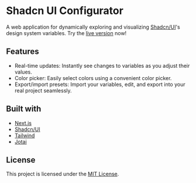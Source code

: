 # Shadcn UI Configurator

A web application for dynamically exploring and visualizing [Shadcn/UI](https://ui.shadcn.com/)'s design system variables. Try the [live version](https://shadcn-config.com/) now!

## Features

- Real-time updates: Instantly see changes to variables as you adjust their values.
- Color picker: Easily select colors using a convenient color picker.
- Export/import presets: Import your variables, edit, and export into your real project seamlessly.

## Built with

- [Next.js](https://nextjs.org/)
- [Shadcn/UI](https://ui.shadcn.com/)
- [Tailwind](https://tailwindcss.com/)
- [Jotai](https://jotai.org/)

## License

This project is licensed under the [MIT License](https://opensource.org/license/mit).
